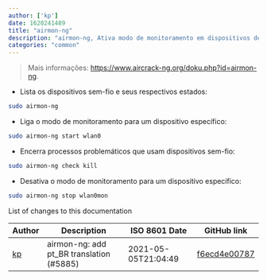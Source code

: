 ```yaml
---
author: ['kp']
date: 1620241489
title: "airmon-ng"
description: "airmon-ng, Ativa modo de monitoramento em dispositivos de rede sem-fio."
categories: "common"
---
```

> Mais informações: <https://www.aircrack-ng.org/doku.php?id=airmon-ng>.

- Lista os dispositivos sem-fio e seus respectivos estados:

```bash
sudo airmon-ng
```

- Liga o modo de monitoramento para um dispositivo específico:

```bash
sudo airmon-ng start wlan0
```

- Encerra processos problemáticos que usam dispositivos sem-fio:

```bash
sudo airmon-ng check kill
```

- Desativa o modo de monitoramento para um dispositivo específico:

```bash
sudo airmon-ng stop wlan0mon
```
List of changes to this documentation


Author | Description | ISO 8601 Date | GitHub link
------|-----|-----|-----
[kp](mailto:77463574+pedrokpp@users.noreply.github.com) | airmon-ng: add pt_BR translation (#5885) | 2021-05-05T21:04:49 | [f6ecd4e00787](https://github.com/tldr-pages/tldr/commit/f6ecd4e007870340261a28cfef3c48feabdf2fe8)


